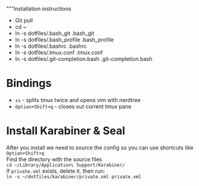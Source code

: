 """Installation instructions

- Git pull
- cd ~
- ln -s dotfiles/.bash_git .bash_git
- ln -s dotfiles/.bash_profile .bash_profile
- ln -s dotfiles/.bashrc .bashrc
- ln -s dotfiles/.tmux.conf .tmux.conf
- ln -s dotfiles/.git-completion.bash .git-completion.bash


# Bindings
* `ss` - splits tmux twice and opens vim with nerdtree
* `Option+Shift+q` - closes out current tmux pane


# Install Karabiner & Seal
After you install we need to source the config so
you can use shortcuts like `Option+Shift+q`\
Find the directory with the source files\
`cd ~/Library/Application\ Support/Karabiner/`\
If `private.xml` exists, delete it, then run:\
`ln -s ~/dotfiles/karabiner/private.xml private.xml`
